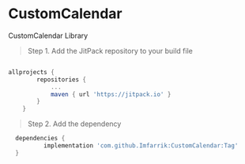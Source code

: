 # CustomCalendar
CustomCalendar Library

> Step 1. Add the JitPack repository to your build file

```gradle

allprojects {
		repositories {
			...
			maven { url 'https://jitpack.io' }
		}
	}
```
  
 > Step 2. Add the dependency
 
  ```gradle
  	dependencies {
	        implementation 'com.github.Imfarrik:CustomCalendar:Tag'
	}
```
